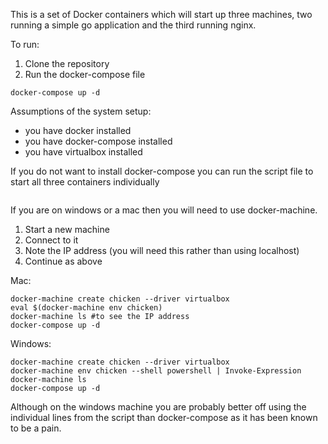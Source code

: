 This is a set of Docker containers which will start up three machines, two running a simple go application and the third running nginx.

To run:

1. Clone the repository
2. Run the docker-compose file

``` git clone https://github.com/kizzie/docker-go.git
docker-compose up -d
```

Assumptions of the system setup:
* you have docker installed
* you have docker-compose installed
* you have virtualbox installed

If you do not want to install docker-compose you can run the script file to start all three containers individually

```./script.sh
```

If you are on windows or a mac then you will need to use docker-machine.

1. Start a new machine
2. Connect to it
3. Note the IP address (you will need this rather than using localhost)
4. Continue as above

Mac:
```
docker-machine create chicken --driver virtualbox
eval $(docker-machine env chicken)
docker-machine ls #to see the IP address
docker-compose up -d
```

Windows:
```
docker-machine create chicken --driver virtualbox
docker-machine env chicken --shell powershell | Invoke-Expression
docker-machine ls
docker-compose up -d
```
Although on the windows machine you are probably better off using the individual lines from the script than docker-compose as it has been known to be a pain.
